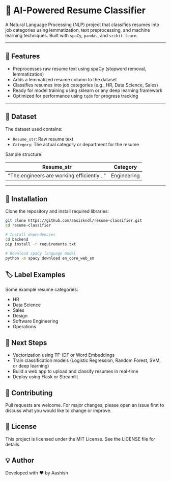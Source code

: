 # 🧠 AI-Powered Resume Classifier

A Natural Language Processing (NLP) project that classifies resumes into job categories using lemmatization, text preprocessing, and machine learning techniques. Built with `spaCy`, `pandas`, and `scikit-learn`.

---

## 📌 Features

- Preprocesses raw resume text using spaCy (stopword removal, lemmatization)
- Adds a lemmatized resume column to the dataset
- Classifies resumes into job categories (e.g., HR, Data Science, Sales)
- Ready for model training using sklearn or any deep learning framework
- Optimized for performance using `tqdm` for progress tracking

---

## 📂 Dataset

The dataset used contains:

- `Resume_str`: Raw resume text
- `Category`: The actual category or department for the resume

Sample structure:

| Resume_str | Category |
|------------|----------|
| "The engineers are working efficiently..." | Engineering |

---

## 🔧 Installation

Clone the repository and install required libraries:

```bash
git clone https://github.com/aasiskndl/resume-classifier.git
cd resume-classifier

# Install dependencies
cd backend
pip install -r requirements.txt

# Download spaCy language model
python -m spacy download en_core_web_sm
```

## 🏷️ Label Examples
Some example resume categories:

- HR
- Data Science
- Sales
- Design
- Software Engineering
- Operations

## 🔮 Next Steps
- Vectorization using TF-IDF or Word Embeddings
- Train classification models (Logistic Regression, Random Forest, SVM, or deep learning)
- Build a web app to upload and classify resumes in real-time
- Deploy using Flask or Streamlit

## 🤝 Contributing
Pull requests are welcome. For major changes, please open an issue first to discuss what you would like to change or improve.

## 🪪 License
This project is licensed under the MIT License. See the LICENSE file for details.

## 💡 Author
Developed with ❤️ by Aashish
